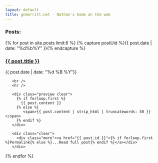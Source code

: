 ```yaml
---
layout: default
title: gnmerritt.net - Nathan's home on the web
---
```


<h3 class="showPhone">Posts:</h3>

{% for post in site.posts limit:6 %}
  {% capture postUid %}{{ post.date | date: "%d%b%Y" }}{% endcapture %}

  <article
    class="post pt-4 px-4"
    id="{{ postUid }}">
       <h3> <a href="{{ post.id }}">{{ post.title }}</a></h3>
       <p class="date">{{ post.date | date: "%d %B  %Y"}}</p>

       <br />
       <hr />

       <div class="preview clear">
         {% if forloop.first %}
           {{ post.content }}
         {% else %}
            <span>{{ post.content | strip_html | truncatewords: 50 }}</span>
         {% endif %}
       </div>

       <div class="clear">
         <div class="more"><a href="{{ post.id }}">{% if forloop.first %}Permalink{% else %}...Read full post{% endif %}</a></div>
       </div>
  </article>
{% endfor %}
